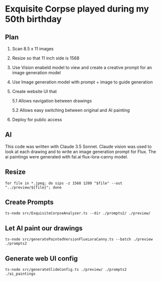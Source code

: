 # Exquisite Corpse played during my 50th birthday

## Plan

1. Scan 8.5 x 11 images
2. Resize so that 11 inch side is 1568
3. Use Vision enabeld model to view and create a creative prompt for an image generation model
4. Use Image generation model with prompt + image to guide generation
5. Create website UI that

   5.1 Allows navigation between drawings

   5.2 Allows easy switching between original and AI painting

6. Deploy for public access

## AI

This code was written with Claude 3.5 Sonnet. 
Claude vision was used to look at each drawing and to write an image generation prompt for Flux.
The ai paintings were generated with fal.ai flux-lora-canny model.

## Resize

    for file in *.jpeg; do sips -z 1568 1200 "$file" --out "../preview/${file}"; done

## Create Prompts

    ts-node src/ExquisiteCorpseAnalyzer.ts --dir ./prompts2/ ./preview/

## Let AI paint our drawings

    ts-node src/generatePaintedVersionFluxLoraCanny.ts --batch ./preview ./prompts2

## Generate web UI config

    ts-node src/generateSlideConfig.ts ./preview/ ./prompts2 ./ai_paintings
